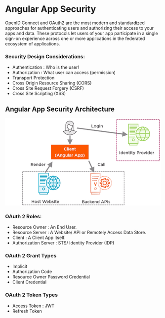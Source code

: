 # Angular App Security
OpenID Connect and OAuth2 are the most modern and standardized approaches for authenticating users and authorizing their access to your apps and data. These protocols let users of your app participate in a single sign-on experience across one or more applications in the federated ecosystem of applications.

### Security Design Considerations:
- Authentication : Who is the user!
- Authorization : What user can access (permission)
- Transport Protection
- Cross Origin Resource Sharing (CORS)
- Cross Site Request Forgery (CSRF)
- Cross Site Scripting (XSS)

## Angular App Security Architecture
![img text](https://github.com/milindchavan12/Angular/blob/master/Assets/AngularAppSecurityArchitecture.png)

### OAuth 2 Roles:
- Resource Owner : An End User.
- Resource Server : A Website/ API or Remotely Access Data Store.
- Client : A Client App itself.
- Authorization Server : STS/ Identity Provider (IDP)

### OAuth 2 Grant Types
- Implicit
- Authorization Code
- Resource Owner Password Credential
- Client Credential

### OAuth 2 Token Types
- Access Token : JWT 
- Refresh Token
